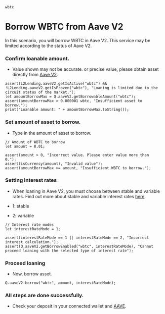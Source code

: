 ```meta-Currency
wbtc
```

# Borrow WBTC from Aave V2

In this scenario, you will borrow WBTC in Aave V2. This service may be limited according to the status of Aave V2.

### Confirm loanable amount.

- Value shown may not be accurate. or precise value, please obtain asset directly from [Aave V2](https://app.aave.com/#/dashboard).

```output-Dynamic
assert(L2Lending.aaveV2.getIsActive("wbtc") && !L2Lending.aaveV2.getIsFrozen("wbtc"), "Loaning is limited due to the circuit status of the market.");
let amountBorrowMax = Q.aaveV2.getBorrowableAmount("wbtc");
assert(amountBorrowMax > 0.000001 wbtc, "Insufficient asset to borrow.");
print("Loanable amount: " + amountBorrowMax.toString());
```

### Set amount of asset to borrow.

- Type in the amount of asset to borrow.

```input WBTC
// Amount of WBTC to borrow
let amount = 0.01;
```

```input-Verify
assert(amount > 0, "Incorrect value. Please enter value more than 0.");
assert(isCurrency(amount), "Invalid value");
assert(amountBorrowMax >= amount, "Insufficient WBTC to borrow.");
```

### Setting interest rates

- When loaning in Aave V2, you must choose between stable and variable rates. Find out more about stable and variable interest rates [here](https://docs.aave.com/faq/borrowing#what-is-the-difference-between-stable-and-variable-rate).

- 1: stable
- 2: variable

```input
// Interest rate modes
let interestRateMode = 1;
```

```input-Verify
assert(interestRateMode == 1 || interestRateMode == 2, "Incorrect interest calculation.");
assert(Q.aaveV2.getBorrowEnabled("wbtc", interestRateMode), "Cannot proceed loaning with the selected type of interest rate");
```

### Proceed loaning

- Now, borrow asset.

```taster
Q.aaveV2.borrow("wbtc", amount, interestRateMode);
```

### All steps are done successfully.

- Check your deposit in your connected wallet and [AAVE](https://app.aave.com/#/dashboard).

